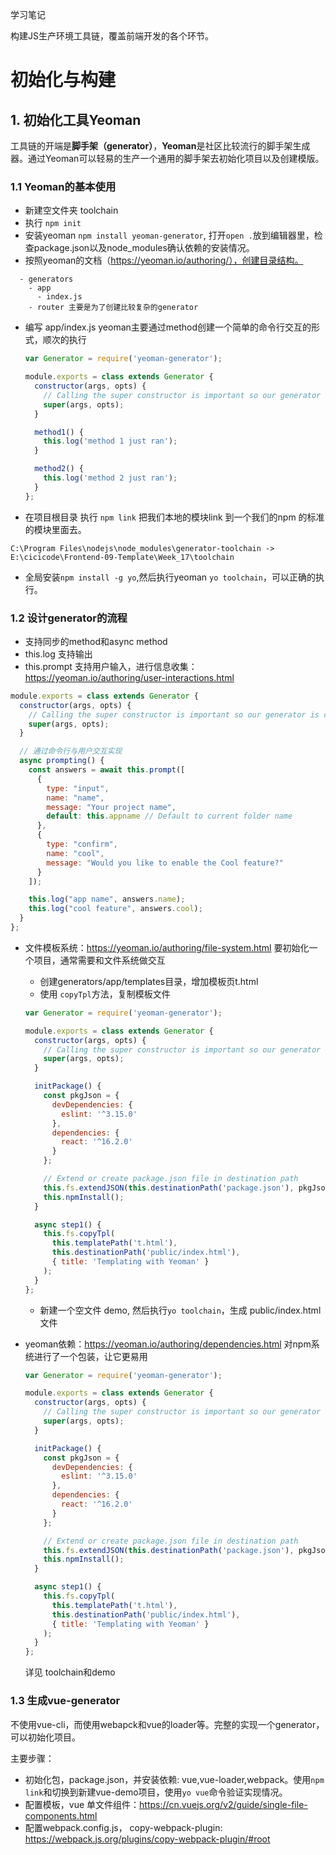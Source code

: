 学习笔记

构建JS生产环境工具链，覆盖前端开发的各个环节。

# 初始化与构建
## 1. 初始化工具Yeoman

工具链的开端是**脚手架（generator）**，**Yeoman**是社区比较流行的脚手架生成器。通过Yeoman可以轻易的生产一个通用的脚手架去初始化项目以及创建模版。

### 1.1 Yeoman的基本使用

+ 新建空文件夹 toolchain
+ 执行 `npm init`
+ 安装yeoman `npm install yeoman-generator`, 打开`open .`放到编辑器里，检查package.json以及node_modules确认依赖的安装情况。
+ 按照yeoman的文档（https://yeoman.io/authoring/），创建目录结构。
```mark-down
  - generators
    - app
      - index.js
    - router 主要是为了创建比较复杂的generator
```
+ 编写 app/index.js
  yeoman主要通过method创建一个简单的命令行交互的形式，顺次的执行
  ```js
  var Generator = require('yeoman-generator');

  module.exports = class extends Generator {
    constructor(args, opts) {
      // Calling the super constructor is important so our generator is correctly set up
      super(args, opts);
    }

    method1() {
      this.log('method 1 just ran');
    }

    method2() {
      this.log('method 2 just ran');
    }
  };
  ```
+ 在项目根目录 执行 `npm link` 把我们本地的模块link 到一个我们的npm 的标准的模块里面去。
```
C:\Program Files\nodejs\node_modules\generator-toolchain -> E:\cicicode\Frontend-09-Template\Week_17\toolchain
```
+ 全局安装`npm install -g yo`,然后执行yeoman `yo toolchain`，可以正确的执行。


### 1.2 设计generator的流程

+ 支持同步的method和async method
+ this.log 支持输出
+ this.prompt 支持用户输入，进行信息收集： https://yeoman.io/authoring/user-interactions.html
```js
module.exports = class extends Generator {
  constructor(args, opts) {
    // Calling the super constructor is important so our generator is correctly set up
    super(args, opts);
  }

  // 通过命令行与用户交互实现
  async prompting() {
    const answers = await this.prompt([
      {
        type: "input",
        name: "name",
        message: "Your project name",
        default: this.appname // Default to current folder name
      },
      {
        type: "confirm",
        name: "cool",
        message: "Would you like to enable the Cool feature?"
      }
    ]);

    this.log("app name", answers.name);
    this.log("cool feature", answers.cool);
  }
};
```
+ 文件模板系统：https://yeoman.io/authoring/file-system.html 要初始化一个项目，通常需要和文件系统做交互
  - 创建generators/app/templates目录，增加模板页t.html
  - 使用 `copyTpl`方法，复制模板文件
  ```js
  var Generator = require('yeoman-generator');

  module.exports = class extends Generator {
    constructor(args, opts) {
      // Calling the super constructor is important so our generator is correctly set up
      super(args, opts);
    }

    initPackage() {
      const pkgJson = {
        devDependencies: {
          eslint: '^3.15.0'
        },
        dependencies: {
          react: '^16.2.0'
        }
      };

      // Extend or create package.json file in destination path
      this.fs.extendJSON(this.destinationPath('package.json'), pkgJson);
      this.npmInstall();
    }

    async step1() {
      this.fs.copyTpl(
        this.templatePath('t.html'),
        this.destinationPath('public/index.html'),
        { title: 'Templating with Yeoman' }
      );
    }
  };
  ```
  - 新建一个空文件 demo, 然后执行`yo toolchain`，生成 public/index.html文件
+ yeoman依赖：https://yeoman.io/authoring/dependencies.html 对npm系统进行了一个包装，让它更易用
  ```js
  var Generator = require('yeoman-generator');

  module.exports = class extends Generator {
    constructor(args, opts) {
      // Calling the super constructor is important so our generator is correctly set up
      super(args, opts);
    }

    initPackage() {
      const pkgJson = {
        devDependencies: {
          eslint: '^3.15.0'
        },
        dependencies: {
          react: '^16.2.0'
        }
      };

      // Extend or create package.json file in destination path
      this.fs.extendJSON(this.destinationPath('package.json'), pkgJson);
      this.npmInstall();
    }

    async step1() {
      this.fs.copyTpl(
        this.templatePath('t.html'),
        this.destinationPath('public/index.html'),
        { title: 'Templating with Yeoman' }
      );
    }
  };
  ```

  详见 toolchain和demo

### 1.3 生成vue-generator

不使用vue-cli，而使用webapck和vue的loader等。完整的实现一个generator，可以初始化项目。

主要步骤：
+ 初始化包，package.json，并安装依赖: vue,vue-loader,webpack。使用`npm link`和切换到新建vue-demo项目，使用`yo vue`命令验证实现情况。
+ 配置模板，vue 单文件组件：https://cn.vuejs.org/v2/guide/single-file-components.html
+ 配置webpack.config.js， copy-webpack-plugin: https://webpack.js.org/plugins/copy-webpack-plugin/#root








